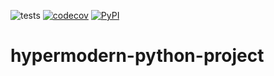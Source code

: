 ![tests](https://github.com/cjolowicz/hypermodern-python-project/workflows/tests/badge.svg)
[![codecov](https://codecov.io/gh/cjolowicz/hypermodern-python-project/branch/master/graph/badge.svg)](https://codecov.io/gh/cjolowicz/hypermodern-python-project)
[![PyPI](https://img.shields.io/pypi/v/hypermodern-python-project.svg)](https://pypi.org/project/hypermodern-python-project/)

# hypermodern-python-project
